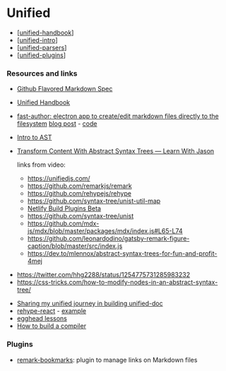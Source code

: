 # Unified

- [[unified-handbook]]
- [[unified-intro]]
- [[unified-parsers]]
- [[unified-plugins]]

### Resources and links

- [Github Flavored Markdown Spec](https://github.github.com/gfm)
- [Unified Handbook](./handbook.md)

- [fast-author: electron app to create/edit markdown files directly to the filesystem](https://dev.to/exampro/i-had-to-build-my-own-markdown-editor-because-no-tool-was-fast-enough-for-me-3b3o) [blog post](https://dev.to/exampro/i-had-to-build-my-own-markdown-editor-because-no-tool-was-fast-enough-for-me-3b3o) - [code](https://github.com/ExamProCo/fast-author#How-to-run-the-application-in-development)
- [Intro to AST](https://egghead.io/lessons/javascript-introduction-to-abstract-syntax-trees)
- [Transform Content With Abstract Syntax Trees — Learn With Jason](https://www.youtube.com/watch?v=acb2osL1VPE)

  links from video:

  - https://unifiedjs.com/
  - https://github.com/remarkjs/remark
  - https://github.com/rehypejs/rehype
  - https://github.com/syntax-tree/unist-util-map
  - [Netlify Build Plugins Beta](https://www.netlify.com/build/plugins...)
  - https://github.com/syntax-tree/unist
  - https://github.com/mdx-js/mdx/blob/master/packages/mdx/index.js#L65-L74
  - https://github.com/leonardodino/gatsby-remark-figure-caption/blob/master/src/index.js
  - https://dev.to/mlennox/abstract-syntax-trees-for-fun-and-profit-4mej

* https://twitter.com/hhg2288/status/1254775731285983232
* https://css-tricks.com/how-to-modify-nodes-in-an-abstract-syntax-tree/

- [Sharing my unified journey in building unified-doc](https://spectrum.chat/unified/general/sharing-my-unified-journey-in-building-unified-doc~77f7e2d8-6496-4764-b040-a4250199ce69)
- [rehype-react](https://github.com/rehypejs/rehype-react) - [example](https://codesandbox.io/s/rehype-react-example-rc7bg)
- [egghead lessons](https://egghead.io/lessons/javascript-remove-markdown-nodes-from-a-document-with-unist-util-remove)
- [How to build a compiler](https://www.youtube.com/watch?v=ZYFOWesCm_0)

### Plugins

- [remark-bookmarks](https://github.com/remarkjs/remark-bookmarks): plugin to manage links on Markdown files

[//begin]: # "Autogenerated link references for markdown compatibility"
[unified-handbook]: unified-handbook "unified handbook"
[unified-intro]: unified-intro "Unified"
[unified-parsers]: unified-parsers "Parsers"
[unified-plugins]: unified-plugins "Plugins"
[//end]: # "Autogenerated link references"